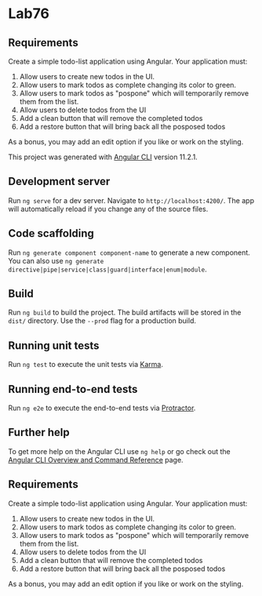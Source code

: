 # Lab76

## Requirements

Create a simple todo-list application using Angular. Your application must:

1. Allow users to create new todos in the UI. 
2. Allow users to mark todos as complete changing its color to green. 
3. Allow users to mark todos as "pospone" which will temporarily remove them from the list.
4. Allow users to delete todos from the UI
5. Add a clean button that will remove the completed todos 
6. Add a restore button that will bring back all the posposed todos

As a bonus, you may add an edit option if you like or work on the styling.

This project was generated with [Angular CLI](https://github.com/angular/angular-cli) version 11.2.1.

## Development server

Run `ng serve` for a dev server. Navigate to `http://localhost:4200/`. The app will automatically reload if you change any of the source files.

## Code scaffolding

Run `ng generate component component-name` to generate a new component. You can also use `ng generate directive|pipe|service|class|guard|interface|enum|module`.

## Build

Run `ng build` to build the project. The build artifacts will be stored in the `dist/` directory. Use the `--prod` flag for a production build.

## Running unit tests

Run `ng test` to execute the unit tests via [Karma](https://karma-runner.github.io).

## Running end-to-end tests

Run `ng e2e` to execute the end-to-end tests via [Protractor](http://www.protractortest.org/).

## Further help

To get more help on the Angular CLI use `ng help` or go check out the [Angular CLI Overview and Command Reference](https://angular.io/cli) page.

## Requirements

Create a simple todo-list application using Angular. Your application must:

1. Allow users to create new todos in the UI. 
2. Allow users to mark todos as complete changing its color to green. 
3. Allow users to mark todos as "pospone" which will temporarily remove them from the list.
4. Allow users to delete todos from the UI
5. Add a clean button that will remove the completed todos 
6. Add a restore button that will bring back all the posposed todos

As a bonus, you may add an edit option if you like or work on the styling.